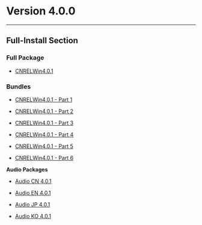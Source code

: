 # Version 4.0.0

----

## Full-Install Section

### Full Package

- [CNRELWin4.0.1](https://autopatchcn.yuanshen.com/client_app/download/pc_zip/20230821151113_kRtiSWdMasWNheoV/YuanShen_4.0.1.zip)

### Bundles

- [CNRELWin4.0.1 - Part 1](https://autopatchcn.yuanshen.com/client_app/download/pc_zip/20230821151113_kRtiSWdMasWNheoV/YuanShen_4.0.1.zip.001)

- [CNRELWin4.0.1 - Part 2](https://autopatchcn.yuanshen.com/client_app/download/pc_zip/20230821151113_kRtiSWdMasWNheoV/YuanShen_4.0.1.zip.002)

- [CNRELWin4.0.1 - Part 3](https://autopatchcn.yuanshen.com/client_app/download/pc_zip/20230821151113_kRtiSWdMasWNheoV/YuanShen_4.0.1.zip.003)

- [CNRELWin4.0.1 - Part 4](https://autopatchcn.yuanshen.com/client_app/download/pc_zip/20230821151113_kRtiSWdMasWNheoV/YuanShen_4.0.1.zip.004)

- [CNRELWin4.0.1 - Part 5](https://autopatchcn.yuanshen.com/client_app/download/pc_zip/20230821151113_kRtiSWdMasWNheoV/YuanShen_4.0.1.zip.005)

- [CNRELWin4.0.1 - Part 6](https://autopatchcn.yuanshen.com/client_app/download/pc_zip/20230821151113_kRtiSWdMasWNheoV/YuanShen_4.0.1.zip.006)

**Audio Packages**

- [Audio CN 4.0.1](https://autopatchcn.yuanshen.com/client_app/download/pc_zip/20230821151113_kRtiSWdMasWNheoV/Audio_Chinese_4.0.1.zip)

- [Audio EN 4.0.1](https://autopatchcn.yuanshen.com/client_app/download/pc_zip/20230821151113_kRtiSWdMasWNheoV/Audio_English(US)_4.0.1.zip)

- [Audio JP 4.0.1](https://autopatchcn.yuanshen.com/client_app/download/pc_zip/20230821151113_kRtiSWdMasWNheoV/Audio_Japanese_4.0.1.zip)

- [Audio KO 4.0.1](https://autopatchcn.yuanshen.com/client_app/download/pc_zip/20230821151113_kRtiSWdMasWNheoV/Audio_Korean_4.0.1.zip)
